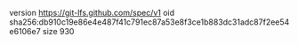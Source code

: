 version https://git-lfs.github.com/spec/v1
oid sha256:db910c19e86e4e487f41c791ec87a53e8f3ce1b883dc31adc87f2ee54e6106e7
size 930
